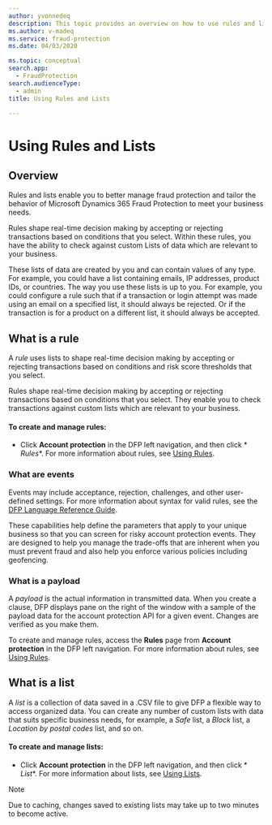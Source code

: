 ```yaml
---
author: yvonnedeq
description: This topic provides an overview on how to use rules and lists.
ms.author: v-madeq
ms.service: fraud-protection
ms.date: 04/03/2020

ms.topic: conceptual
search.app: 
  - FraudProtection
search.audienceType:
  - admin
title: Using Rules and Lists

---
```

# Using Rules and Lists

## Overview

Rules and lists enable you to better manage fraud protection and tailor the behavior of Microsoft Dynamics 365 Fraud Protection to meet your business needs.

Rules shape real-time decision making by accepting or rejecting transactions based on conditions that you select. Within these rules, you have the ability to check against custom Lists of data which are relevant to your business.

These lists of data are created by you and can contain values of any type. For example, you could have a list containing emails, IP addresses, product IDs, or countries. The way you use these lists is up to you. For example, you could configure a rule such that if a transaction or login attempt was made using an email on a specified list, it should always be rejected.  Or if the transaction is for a product on a different list, it should always be accepted.

## What is a rule

A *rule* uses lists to shape real-time decision making by accepting or rejecting transactions based on conditions and risk score thresholds that you select.

Rules shape real-time decision making by accepting or rejecting transactions based on conditions that you select.  They enable you to check transactions against custom lists which are relevant to your business.

#### To create and manage rules:

- Click **Account protection** in the DFP left navigation, and then click * *Rules**.
    For more information about rules, see [Using Rules](using-rules.md).

### What are events

Events may include acceptance, rejection, challenges, and other user-defined settings. For more information about syntax for valid rules, see the [DFP Language Reference Guide](lang-ref.md).

These capabilities help define the parameters that apply to your unique business so that you can screen for risky account protection events. They are designed to help you manage the trade-offs that are inherent when you must prevent fraud and also help you enforce various policies including geofencing.

### What is a payload

A *payload* is the actual information in transmitted data. When you create a clause, DFP displays pane on the right of the window with a sample of the payload data for the account protection API for a given event. Changes are verified as you make them.

To create and manage rules, access the **Rules** page from **Account protection** in the DFP left navigation.
For more information about rules, see [Using Rules](using-rules.md).

## What is a list

A *list* is a collection of data saved in a .CSV file to give DFP a flexible way to access organized data. You can create any number of custom lists with data that suits specific business needs, for example, a *Safe* list, a *Block* list, a *Location by postal codes* list, and so on.

#### To create and manage lists:
- Click **Account protection** in the DFP left navigation, and then click * *List**.
    For more information about lists, see [Using Lists](using-lists.md).

> [!NOTE]
> Due to caching, changes saved to existing lists may take up to two minutes to become active.
